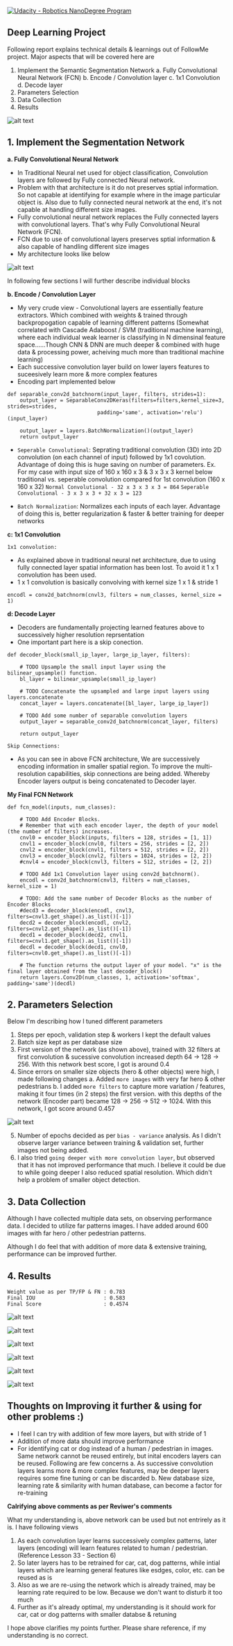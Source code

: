 [![Udacity - Robotics NanoDegree Program](https://s3-us-west-1.amazonaws.com/udacity-robotics/Extra+Images/RoboND_flag.png)](https://www.udacity.com/robotics)

## Deep Learning Project ##

Following report explains technical details & learnings out of FollowMe project. Major aspects that will be covered here are
1. Implement the Semantic Segmentation Network
   a. Fully Convolutional Neural Network (FCN)
   b. Encode / Convolution layer
   c. 1x1 Convolution
   d. Decode layer
2. Parameters Selection
3. Data Collection
4. Results

[image_0]: ./Images/sim_screenshot.png
![alt text][image_0] 


## 1. Implement the Segmentation Network

**a. Fully Convolutional Neural Network**

- In Traditional Neural net used for object classification, Convolution layers are followed by Fully connected Neural network.
- Problem with that architecture is it do not preserves sptial information. So not capable at identifying for example where in the image particular object is. Also due to fully connected neural network at the end, it's not capable at handling different size images.
- Fully convolutional neural network replaces the Fully connected layers with convolutional layers. That's why Fully Convolutional Neural Network (FCN).
- FCN due to use of convolutional layers preserves sptial information & also capable of handling different size images
- My architecture looks like below

[image_1]: ./Images/FCN_Architecture.jpg
![alt text][image_1] 

In following few sections I will further describe individual blocks

**b. Encode / Convolution Layer**

- My very crude view - Convolutional layers are essentially feature extractors. Which combined with weights & trained through backpropogation capable of learning different patterns
(Somewhat correlated with Cascade Adaboost / SVM (traditional machine learning), where each individual weak learner is classifying in N dimensinal feature space......Though CNN & DNN are much deeper & combined with huge data & processing power, acheiving much more than traditional machine learning)
- Each successive convolution layer build on lower layers features to suceesively learn more & more complex features
- Encoding part implemented below

```
def separable_conv2d_batchnorm(input_layer, filters, strides=1):
    output_layer = SeparableConv2DKeras(filters=filters,kernel_size=3, strides=strides,
                             padding='same', activation='relu')(input_layer)
    
    output_layer = layers.BatchNormalization()(output_layer) 
    return output_layer
```

- `Seperable Convolutional`: Seprating traditional convolution (3D) into 2D convolution (on each channel of input) followed by 1x1 covolution. Advantage of doing this is huge saving on number of parameters. Ex. For my case with input size of 160 x 160 x 3 & 3 x 3 x 3 kernel below traditional vs. seperable convolution compared for 1st convolution (160 x 160 x 32)
    `Normal Convolutional - 32 x 3 x 3 x 3 = 864`
    `Seperable Convolutional - 3 x 3 x 3 + 32 x 3 = 123`
   
- `Batch Normalization`: Normalizes each inputs of each layer. Advantage of doing this is, better regularization & faster & better training for deeper networks

**c: 1x1 Convolution**

`1x1 convolution:`

- As explained above in traditional neural net architecture, due to using fully connected layer spatial information has been lost. To avoid it 1 x 1 convolution has been used.
- 1 x 1 convolution is basically convolving with kernel size 1 x 1 & stride 1
```
encodl = conv2d_batchnorm(cnvl3, filters = num_classes, kernel_size = 1)
```

**d: Decode Layer**

- Decoders are fundamentally projecting learned features above to successively higher resolution reprsentation
- One important part here is a skip conection. 

```
def decoder_block(small_ip_layer, large_ip_layer, filters):
    
    # TODO Upsample the small input layer using the bilinear_upsample() function.
    bl_layer = bilinear_upsample(small_ip_layer)
    
    # TODO Concatenate the upsampled and large input layers using layers.concatenate
    concat_layer = layers.concatenate([bl_layer, large_ip_layer])
    
    # TODO Add some number of separable convolution layers
    output_layer = separable_conv2d_batchnorm(concat_layer, filters)
    
    return output_layer
```

`Skip Connections:` 
- As you can see in above FCN architecture, We are successively encoding information in smaller spatial region. To improve the multi-resolution capabilities, skip connections are being added. Whereby Encoder layers output is being concatenated to Decoder layer.


**My Final FCN Network**

```
def fcn_model(inputs, num_classes):
    
    # TODO Add Encoder Blocks. 
    # Remember that with each encoder layer, the depth of your model (the number of filters) increases.
    cnvl0 = encoder_block(inputs, filters = 128, strides = [1, 1])
    cnvl1 = encoder_block(cnvl0, filters = 256, strides = [2, 2])
    cnvl2 = encoder_block(cnvl1, filters = 512, strides = [2, 2])
    cnvl3 = encoder_block(cnvl2, filters = 1024, strides = [2, 2])
    #cnvl4 = encoder_block(cnvl3, filters = 512, strides = [2, 2])

    # TODO Add 1x1 Convolution layer using conv2d_batchnorm().
    encodl = conv2d_batchnorm(cnvl3, filters = num_classes, kernel_size = 1)
    
    # TODO: Add the same number of Decoder Blocks as the number of Encoder Blocks
    #decd3 = decoder_block(encodl, cnvl3, filters=cnvl3.get_shape().as_list()[-1])
    decd2 = decoder_block(encodl, cnvl2, filters=cnvl2.get_shape().as_list()[-1])
    decd1 = decoder_block(decd2, cnvl1, filters=cnvl1.get_shape().as_list()[-1])
    decdl = decoder_block(decd1, cnvl0, filters=cnvl0.get_shape().as_list()[-1])
    
    # The function returns the output layer of your model. "x" is the final layer obtained from the last decoder_block()
    return layers.Conv2D(num_classes, 1, activation='softmax', padding='same')(decdl)
```


## 2. Parameters Selection

Below I'm describing how I tuned different parameters
1. Steps per epoch, validation step & workers I kept the default values
2. Batch size kept as per database size
3. First version of the network (as shown above), trained with 32 filters at first convolution & sucessive convolution increased depth 64 -> 128 -> 256. With this network best score, I got is around 0.4
4. Since errors on smaller size objects (hero & other objects) were high, I made following changes
   a. Added `more images` with very far hero & other pedestrians
   b. I added `more filters` to capture more variation / features, making it four times (in 2 steps) the first version. with         this depths of the network (Encoder part) became 128 -> 256 -> 512 -> 1024. With this network, I got score around 0.457

[image_2]: ./Images/Loss.png
![alt text][image_2]

5. Number of epochs decided as per `bias - variance` analysis. As I didn't observe larger variance between training & validation set, further images not being added.
6. I also tried `going deeper with more convolution layer`, but observed that it has not improved performance that much. I believe it could be due to while going deeper I also reduced spatial resolution. Which didn't help a problem of smaller object detection.


## 3. Data Collection

Although I have collected multiple data sets, on observing performance data. I decided to utilize far patterns images. I have added around 600 images with far hero / other pedestrian patterns.

Although I do feel that with addition of more data & extensive training, performance can be improved further.

## 4. Results

```
Weight value as per TP/FP & FN : 0.783
Final IOU                      : 0.583
Final Score                    : 0.4574
```

[image_3]: ./Images/0_run1cam1_00010_prediction.png
![alt text][image_3]

[image_4]: ./Images/0_run1cam1_00018_prediction.png
![alt text][image_4]

[image_5]: ./Images/2_run2cam1_00017_prediction.png
![alt text][image_5]

[image_6]: ./Images/2_run2cam1_00131_prediction.png
![alt text][image_6]

[image_7]: ./Images/2_run2cam1_00296_prediction.png
![alt text][image_7]

[image_8]: ./Images/2_run2cam1_00851_prediction.png
![alt text][image_8]


## Thoughts on Improving it further & using for other problems :)

- I feel I can try with addition of few more layers, but with stride of 1
- Addition of more data should improve performance
- For identifying cat or dog instead of a human / pedestrian in images. Same network cannot be reused entirely, but inital encoders layers can be reused. Following are few concerns
  a. As successive convolution layers learns more & more complex features, may be deeper layers requires some fine tuning or        can be discarded
  b. New database size, learning rate & similarity with human database, can become a factor for re-training
  
**Calrifying above comments as per Reviwer's comments**

What my understanding is, above network can be used but not entrirely as it is. I have following views
1. As each convolution layer learns successively complex patterns, later layers (encoding) will learn features related to human / pedestrian. (Reference Lesson 33 - Section 6)
2. So later layers has to be retrained for car, cat, dog patterns, while intial layers which are learning general features like esdges, color, etc. can be reused as is
3. Also as we are re-using the network which is already trained, may be learning rate required to be low. Because we don't want to disturb it too much
4. Further as it's already optimal, my understanding is it should work for car, cat or dog patterns with smaller databse & retuning

I hope above clarifies my points further. Please share reference, if my understanding is no correct.
